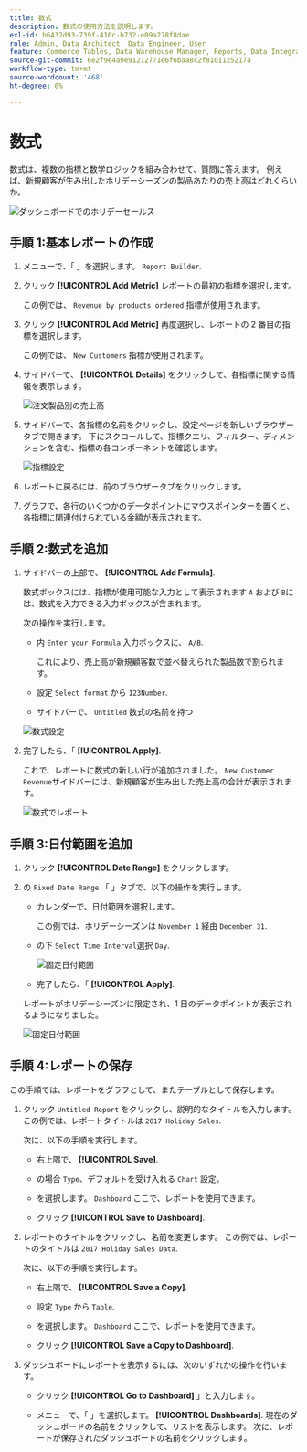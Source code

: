 ```yaml
---
title: 数式
description: 数式の使用方法を説明します。
exl-id: b6432d93-739f-410c-b732-e09a278f8dae
role: Admin, Data Architect, Data Engineer, User
feature: Commerce Tables, Data Warehouse Manager, Reports, Data Integration
source-git-commit: 6e2f9e4a9e91212771e6f6baa8c2f8101125217a
workflow-type: tm+mt
source-wordcount: '468'
ht-degree: 0%

---
```


# 数式

数式は、複数の指標と数学ロジックを組み合わせて、質問に答えます。 例えば、新規顧客が生み出したホリデーシーズンの製品あたりの売上高はどれくらいか。

![ダッシュボードでのホリデーセールス](../../assets/magento-bi-report-builder-revenue-by-products-formula-report-holiday-sales-dashboard.png)

## 手順 1:基本レポートの作成

1. メニューで、「 」を選択します。 `Report Builder`.

1. クリック **[!UICONTROL Add Metric]** レポートの最初の指標を選択します。

   この例では、 `Revenue by products ordered` 指標が使用されます。

1. クリック **[!UICONTROL Add Metric]** 再度選択し、レポートの 2 番目の指標を選択します。

   この例では、 `New Customers` 指標が使用されます。

1. サイドバーで、 **[!UICONTROL Details]** をクリックして、各指標に関する情報を表示します。

   ![注文製品別の売上高](../../assets/magento-bi-report-builder-revenue-by-products.png)

1. サイドバーで、各指標の名前をクリックし、設定ページを新しいブラウザータブで開きます。 下にスクロールして、指標クエリ、フィルター、ディメンションを含む、指標の各コンポーネントを確認します。

   ![指標設定](../../assets/magento-bi-report-builder-revenue-by-products-metric-detail.png)

1. レポートに戻るには、前のブラウザータブをクリックします。

1. グラフで、各行のいくつかのデータポイントにマウスポインターを置くと、各指標に関連付けられている金額が表示されます。

## 手順 2:数式を追加

1. サイドバーの上部で、 **[!UICONTROL Add Formula]**.

   数式ボックスには、指標が使用可能な入力として表示されます `A` および `B`には、数式を入力できる入力ボックスが含まれます。

   次の操作を実行します。

   * 内 `Enter your Formula` 入力ボックスに、 `A/B`.

     これにより、売上高が新規顧客数で並べ替えられた製品数で割られます。

   * 設定 `Select format` から `123Number`.

   * サイドバーで、 `Untitled` 数式の名前を持つ

   ![数式設定](../../assets/magento-bi-report-builder-revenue-by-products-add-formula-detail.png)

1. 完了したら、「 **[!UICONTROL Apply]**.

   これで、レポートに数式の新しい行が追加されました。 `New Customer Revenue`サイドバーには、新規顧客が生み出した売上高の合計が表示されます。

   ![数式でレポート](../../assets/magento-bi-report-builder-revenue-by-products-formula-report.png)

## 手順 3:日付範囲を追加

1. クリック **[!UICONTROL Date Range]** をクリックします。

1. の `Fixed Date Range` 「 」タブで、以下の操作を実行します。

   * カレンダーで、日付範囲を選択します。

     この例では、ホリデーシーズンは `November 1` 経由 `December 31`.

   * の下 `Select Time Interval`選択 `Day`.

     ![固定日付範囲](../../assets/magento-bi-report-builder-revenue-by-products-formula-report-fixed-date-range.png)

   * 完了したら、「 **[!UICONTROL Apply]**.

   レポートがホリデーシーズンに限定され、1 日のデータポイントが表示されるようになりました。

   ![固定日付範囲](../../assets/magento-bi-report-builder-revenue-by-products-formula-report-fixed-date-range-report.png)

## 手順 4:レポートの保存

この手順では、レポートをグラフとして、またテーブルとして保存します。

1. クリック `Untitled Report` をクリックし、説明的なタイトルを入力します。 この例では、レポートタイトルは `2017 Holiday Sales`.

   次に、以下の手順を実行します。

   * 右上隅で、 **[!UICONTROL Save]**.

   * の場合 `Type`、デフォルトを受け入れる `Chart` 設定。

   * を選択します。 `Dashboard` ここで、レポートを使用できます。

   * クリック **[!UICONTROL Save to Dashboard]**.

1. レポートのタイトルをクリックし、名前を変更します。 この例では、レポートのタイトルは `2017 Holiday Sales Data`.

   次に、以下の手順を実行します。

   * 右上隅で、 **[!UICONTROL Save a Copy]**.

   * 設定 `Type` から `Table`.

   * を選択します。 `Dashboard` ここで、レポートを使用できます。

   * クリック **[!UICONTROL Save a Copy to Dashboard]**.

1. ダッシュボードにレポートを表示するには、次のいずれかの操作を行います。

   * クリック **[!UICONTROL Go to Dashboard]** 」と入力します。

   * メニューで、「 」を選択します。 **[!UICONTROL Dashboards]**. 現在のダッシュボードの名前をクリックして、リストを表示します。 次に、レポートが保存されたダッシュボードの名前をクリックします。
